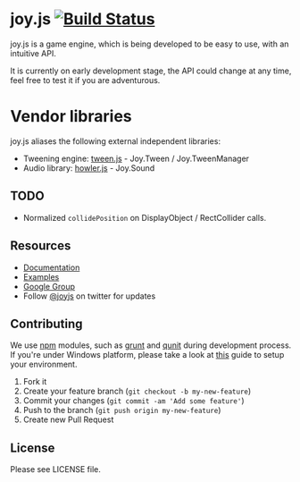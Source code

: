 # joy.js [![Build Status](https://secure.travis-ci.org/joyjs/joy.js.png)](http://travis-ci.org/joyjs/joy.js)

joy.js is a game engine, which is being developed to be easy to use, with
an intuitive API.

It is currently on early development stage, the API could change at any time,
feel free to test it if you are adventurous.

# Vendor libraries

joy.js aliases the following external independent libraries:

  - Tweening engine: [tween.js](https://github.com/sole/tween.js) - Joy.Tween / Joy.TweenManager
  - Audio library: [howler.js](https://github.com/goldfire/howler.js) - Joy.Sound

## TODO

  - Normalized `collidePosition` on DisplayObject / RectCollider calls.

## Resources

  - [Documentation](http://joyjs.org/docs)
  - [Examples](http://joyjs.org/examples.html)
  - [Google Group](https://groups.google.com/forum/#!forum/joyjs)
  - Follow [@joyjs](https://twitter.com/joyjs_) on twitter for updates

## Contributing

We use [npm](https://npmjs.org) modules, such as [grunt](https://github.com/gruntjs/grunt) and
[qunit](https://github.com/gruntjs/grunt-contrib-qunit)  during development process.
If you're under Windows platform, please take a look at
[this](https://gist.github.com/2489540) guide to setup your environment.

1. Fork it
2. Create your feature branch (`git checkout -b my-new-feature`)
3. Commit your changes (`git commit -am 'Add some feature'`)
4. Push to the branch (`git push origin my-new-feature`)
5. Create new Pull Request

## License

Please see LICENSE file.

